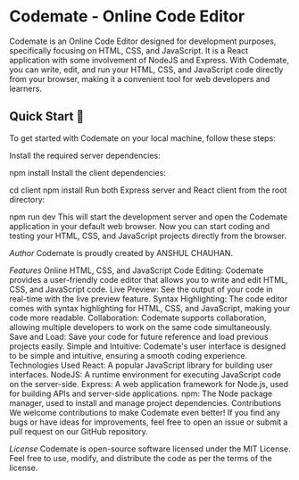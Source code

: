 # Codemate - Online Code Editor
Codemate is an Online Code Editor designed for development purposes, specifically focusing on HTML, CSS, and JavaScript. It is a React application with some involvement of NodeJS and Express. With Codemate, you can write, edit, and run your HTML, CSS, and JavaScript code directly from your browser, making it a convenient tool for web developers and learners.

## Quick Start 🚀
To get started with Codemate on your local machine, follow these steps:

Install the required server dependencies:

npm install
Install the client dependencies:

cd client
npm install
Run both Express server and React client from the root directory:

npm run dev
This will start the development server and open the Codemate application in your default web browser. Now you can start coding and testing your HTML, CSS, and JavaScript projects directly from the browser.

*Author*
Codemate is proudly created by ANSHUL CHAUHAN.

*Features*
Online HTML, CSS, and JavaScript Code Editing: Codemate provides a user-friendly code editor that allows you to write and edit HTML, CSS, and JavaScript code.
Live Preview: See the output of your code in real-time with the live preview feature.
Syntax Highlighting: The code editor comes with syntax highlighting for HTML, CSS, and JavaScript, making your code more readable.
Collaboration: Codemate supports collaboration, allowing multiple developers to work on the same code simultaneously.
Save and Load: Save your code for future reference and load previous projects easily.
Simple and Intuitive: Codemate's user interface is designed to be simple and intuitive, ensuring a smooth coding experience.
Technologies Used
React: A popular JavaScript library for building user interfaces.
NodeJS: A runtime environment for executing JavaScript code on the server-side.
Express: A web application framework for Node.js, used for building APIs and server-side applications.
npm: The Node package manager, used to install and manage project dependencies.
Contributions
We welcome contributions to make Codemate even better! If you find any bugs or have ideas for improvements, feel free to open an issue or submit a pull request on our GitHub repository.

*License*
Codemate is open-source software licensed under the MIT License. Feel free to use, modify, and distribute the code as per the terms of the license.